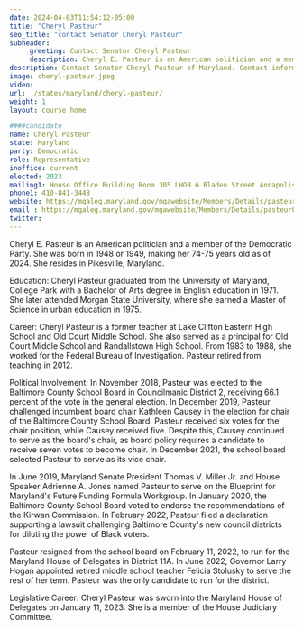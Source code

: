 ```yaml
---
date: 2024-04-03T11:54:12-05:00
title: "Cheryl Pasteur"
seo_title: "contact Senator Cheryl Pasteur"
subheader:
     greeting: Contact Senator Cheryl Pasteur
     description: Cheryl E. Pasteur is an American politician and a member of the Democratic Party representing District 11A in the Maryland House of Delegates. She was sworn into the Maryland House of Delegates on January 11, 2023. Pasteur is also a member of the House Judiciary Committee.
description: Contact Senator Cheryl Pasteur of Maryland. Contact information for Cheryl Pasteur includes email address, phone number, and mailing address.
image: cheryl-pasteur.jpeg
video:
url:  /states/maryland/cheryl-pasteur/
weight: 1
layout: course_home

####candidate
name: Cheryl Pasteur
state: Maryland
party: Democratic
role: Representative
inoffice: current
elected: 2023
mailing1: House Office Building Room 305 LHOB 6 Bladen Street Annapolis, MD 21401
phone1: 410-841-3448
website: https://mgaleg.maryland.gov/mgawebsite/Members/Details/pasteur01/
email : https://mgaleg.maryland.gov/mgawebsite/Members/Details/pasteur01/
twitter:
---
```


Cheryl E. Pasteur is an American politician and a member of the Democratic Party. She was born in 1948 or 1949, making her 74-75 years old as of 2024. She resides in Pikesville, Maryland.

Education:
Cheryl Pasteur graduated from the University of Maryland, College Park with a Bachelor of Arts degree in English education in 1971. She later attended Morgan State University, where she earned a Master of Science in urban education in 1975.

Career:
Cheryl Pasteur is a former teacher at Lake Clifton Eastern High School and Old Court Middle School. She also served as a principal for Old Court Middle School and Randallstown High School. From 1983 to 1988, she worked for the Federal Bureau of Investigation. Pasteur retired from teaching in 2012.

Political Involvement:
In November 2018, Pasteur was elected to the Baltimore County School Board in Councilmanic District 2, receiving 66.1 percent of the vote in the general election. In December 2019, Pasteur challenged incumbent board chair Kathleen Causey in the election for chair of the Baltimore County School Board. Pasteur received six votes for the chair position, while Causey received five. Despite this, Causey continued to serve as the board's chair, as board policy requires a candidate to receive seven votes to become chair. In December 2021, the school board selected Pasteur to serve as its vice chair.

In June 2019, Maryland Senate President Thomas V. Miller Jr. and House Speaker Adrienne A. Jones named Pasteur to serve on the Blueprint for Maryland's Future Funding Formula Workgroup. In January 2020, the Baltimore County School Board voted to endorse the recommendations of the Kirwan Commission. In February 2022, Pasteur filed a declaration supporting a lawsuit challenging Baltimore County's new council districts for diluting the power of Black voters.

Pasteur resigned from the school board on February 11, 2022, to run for the Maryland House of Delegates in District 11A. In June 2022, Governor Larry Hogan appointed retired middle school teacher Felicia Stolusky to serve the rest of her term. Pasteur was the only candidate to run for the district.

Legislative Career:
Cheryl Pasteur was sworn into the Maryland House of Delegates on January 11, 2023. She is a member of the House Judiciary Committee.
